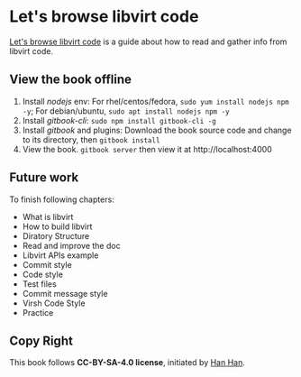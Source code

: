 # Let's browse libvirt code
[Let's browse libvirt code](https://browse-libvirt.github.io) is a guide about 
how to read and gather info from libvirt code.

## View the book offline
1. Install *nodejs* env: For rhel/centos/fedora, `sudo yum install nodejs npm -y`; 
For debian/ubuntu, `sudo apt install nodejs npm -y`
2. Install *gitbook-cli*: `sudo npm install gitbook-cli -g`
3. Install *gitbook* and plugins: Download the book source code and change to 
its directory, then `gitbook install`
4. View the book. `gitbook server` then view it at http://localhost:4000

## Future work
To finish following chapters:
- What is libvirt
- How to build libvirt
- Diratory Structure
- Read and improve the doc
- Libvirt APIs example
- Commit style
- Code style
- Test files
- Commit message style
- Virsh Code Style
- Practice

## Copy Right
This book follows **CC-BY-SA-4.0 license**, initiated by [Han Han](hhan@redhat.com).
